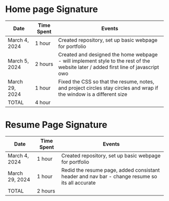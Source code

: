 # Home page Signature


| Date        	| Time Spent | Events
|--------------	|------------|--------------------
| March 4, 2024 | 1 hour     | Created repository, set up basic webpage for portfolio
| March 5, 2024 | 2 hours    | Created and designed the home webpage - will implement style to the rest of the website later / added first line of javascript owo
| March 29, 2024| 1 hour     | Fixed the CSS so that the resume, notes, and project circles stay circles and wrap if the window is a different size
| TOTAL       	| 4 hour     | 



# Resume Page Signature

| Date        	| Time Spent | Events
|--------------	|------------|--------------------
| March 4, 2024 | 1 hour     | Created repository, set up basic webpage for portfolio
| March 29, 2024| 1 hour     | Redid the resume page, added consistant header and nav bar - change resume so its all accurate
| TOTAL       	| 2 hours     | 